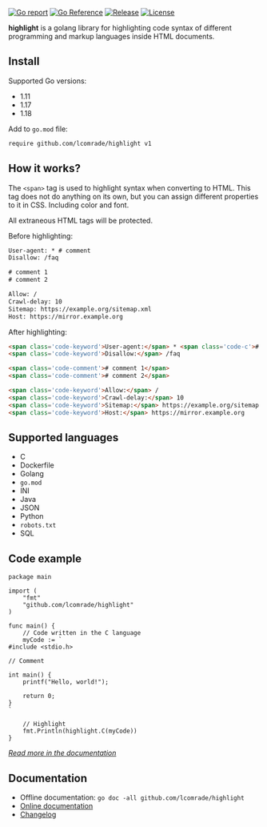 [![Go report](https://goreportcard.com/badge/github.com/lcomrade/highlight)](https://goreportcard.com/report/github.com/lcomrade/highlight)
[![Go Reference](https://pkg.go.dev/badge/github.com/lcomrade/highlight.svg)](https://pkg.go.dev/github.com/lcomrade/highlight#section-documentation)
[![Release](https://img.shields.io/github/v/release/lcomrade/highlight)](https://github.com/lcomrade/highlight/releases/latest)
[![License](https://img.shields.io/github/license/lcomrade/highlight)](LICENSE)

**highlight** is a golang library for highlighting code syntax of different
programming and markup languages inside HTML documents.

## Install
Supported Go versions:
- 1.11
- 1.17
- 1.18

Add to `go.mod` file:
```go.mod
require github.com/lcomrade/highlight v1
```


## How it works?
The `<span>` tag is used to highlight syntax when converting to HTML.
This tag does not do anything on its own,
but you can assign different properties to it in CSS.
Including color and font.

All extraneous HTML tags will be protected.

Before highlighting:
```robots.txt
User-agent: * # comment
Disallow: /faq

# comment 1
# comment 2

Allow: /
Crawl-delay: 10
Sitemap: https://example.org/sitemap.xml
Host: https://mirror.example.org
```

After highlighting:
```html
<span class='code-keyword'>User-agent:</span> * <span class='code-c'># comment</span>
<span class='code-keyword'>Disallow:</span> /faq

<span class='code-comment'># comment 1</span>
<span class='code-comment'># comment 2</span>

<span class='code-keyword'>Allow:</span> /
<span class='code-keyword'>Crawl-delay:</span> 10
<span class='code-keyword'>Sitemap:</span> https://example.org/sitemap.xml
<span class='code-keyword'>Host:</span> https://mirror.example.org
```


## Supported languages
- C
- Dockerfile
- Golang
- `go.mod`
- INI
- Java
- JSON
- Python
- `robots.txt`
- SQL


## Code example
```golang
package main

import (
	"fmt"
	"github.com/lcomrade/highlight"
)

func main() {
	// Code written in the C language
	myCode := `
#include <stdio.h>

// Comment

int main() {
	printf("Hello, world!");

	return 0;
}
`

	// Highlight
	fmt.Println(highlight.C(myCode))
}
```
*[Read more in the documentation](https://pkg.go.dev/github.com/lcomrade/highlight#section-documentation)*


## Documentation
- Offline documentation: `go doc -all github.com/lcomrade/highlight`
- [Online documentation](https://pkg.go.dev/github.com/lcomrade/highlight#section-documentation)
- [Changelog](CHANGELOG.md)

